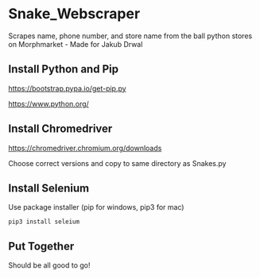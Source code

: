 # Snake_Webscraper

Scrapes name, phone number, and store name from the ball python stores on Morphmarket - Made for Jakub Drwal

## Install Python and Pip

https://bootstrap.pypa.io/get-pip.py

https://www.python.org/

## Install Chromedriver
https://chromedriver.chromium.org/downloads

Choose correct versions and copy to same directory as Snakes.py

## Install Selenium
Use package installer (pip for windows, pip3 for mac)

`pip3 install seleium`

## Put Together
Should be all good to go!
